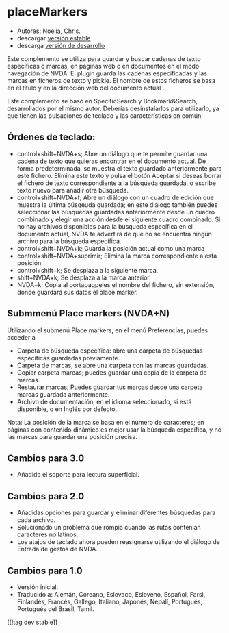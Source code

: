 # placeMarkers #

* Autores: Noelia, Chris.
* descargar [versión estable][1]
* descarga [versión de desarrollo][2]

Este complemento se utiliza para guardar y buscar cadenas de texto
específicas o marcas, en páginas web o en documentos en el modo navegación
de NVDA.  El plugin guarda las cadenas especificadas y las marcas en
ficheros de texto y pickle. El nombre de estos ficheros se basa en el título
y en la dirección web del documento actual .

Este complemento se basó en SpecificSearch y Bookmark&Search, desarrollados
por el mismo autor. Deberías desinstalarlos para utilizarlo, ya que tienen
las pulsaciones de teclado y las características en común.

## Órdenes de teclado: ##

*	control+shift+NVDA+s; Abre un diálogo que  te permite guardar una cadena de texto   que quieras encontrar en el documento actual. De forma predeterminada, se muestra el  texto guardado anteriormente para este fichero. Elimina este texto y pulsa el botón Aceptar si deseas borrar el fichero de texto correspondiente a la búsqueda guardada, o escribe texto nuevo para añadir otra búsqueda.
*	control+shift+NVDA+f; Abre un diálogo con un cuadro de edición que muestra la última búsqeuda guardada; en este diálogo también puedes seleccionar las búsquedas guardadas anteriormente desde un cuadro combinado y elegir una acción desde el siguiente cuadro combinado. Si no hay archivos disponibles para la búsqueda específica en el documento actual, NVDA te advertirá de que no se encuentra ningún archivo para la búsqueda específica.
*	control+shift+NVDA+k; Guarda la posición actual como una marca
*	control+shift+NVDA+suprimir; Elimina la marca correspondiente a esta posición.
*	control+shift+k; Se desplaza a la siguiente marca.
*	shift+NVDA+k; Se desplaza a la marca anterior.
*	NVDA+k; Copia al portapaqpeles el nombre del fichero, sin extensión, donde guardará sus datos el place marker.

## Submmenú Place markers (NVDA+N) ##


Utilizando el submenú Place markers, en el menú Preferencias, puedes acceder
a 

*	Carpeta de búsqueda específica: abre una carpeta de búsquedas específicas
  guardadas previamente.
*	Carpeta de marcas, se abre una carpeta con las marcas guardadas.
*	Copiar carpeta marcas; puedes guardar una copia de la carpeta de marcas.
*	Restaurar marcas; Puedes guardar tus marcas desde una carpeta marcas
  guardada anteriormente.
*	Archivo de documentación, en el idioma seleccionado, si está disponible, o
  en Inglés por defecto.

Nota: La posición de la marca se basa en el número de caracteres; en páginas
con contenido dinámico es mejor usar la búsqueda específica, y no las marcas
para guardar una posición precisa.


## Cambios para 3.0 ##
* Añadido el soporte para lectura superficial.

## Cambios para 2.0 ##
* Añadidas opciones para guardar y eliminar diferentes búsquedas para cada
  archivo.
* Solucionado un problema que rompía cuando las rutas contenían caracteres
  no latinos.
* Los atajos de teclado ahora pueden reasignarse utilizando el diálogo de
  Entrada de gestos de NVDA.


## Cambios para 1.0 ##
* Versión inicial.
* Traducido a: Alemán, Coreano, Eslovaco, Esloveno, Español, Farsi,
  Finlandés, Francés, Gallego, Italiano, Japonés, Nepalí, Portugués,
  Portugués del Brasil, Tamil.

[[!tag dev stable]]

[1]: http://addons.nvda-project.org/files/get.php?file=pm

[2]: http://addons.nvda-project.org/files/get.php?file=pm-dev
